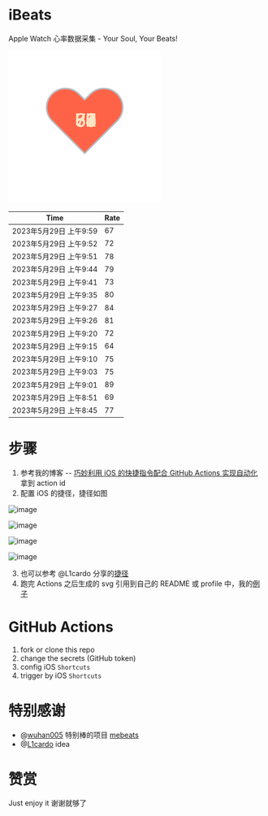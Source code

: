 # iBeats
Apple Watch 心率数据采集 - Your Soul, Your Beats!

![](./files/heart.svg)

<!--START_SECTION:my_heart_rate-->
| Time | Rate | 
 | ---- | ---- | 
| 2023年5月29日 上午9:59 | 67 |
| 2023年5月29日 上午9:52 | 72 |
| 2023年5月29日 上午9:51 | 78 |
| 2023年5月29日 上午9:44 | 79 |
| 2023年5月29日 上午9:41 | 73 |
| 2023年5月29日 上午9:35 | 80 |
| 2023年5月29日 上午9:27 | 84 |
| 2023年5月29日 上午9:26 | 81 |
| 2023年5月29日 上午9:20 | 72 |
| 2023年5月29日 上午9:15 | 64 |
| 2023年5月29日 上午9:10 | 75 |
| 2023年5月29日 上午9:03 | 75 |
| 2023年5月29日 上午9:01 | 89 |
| 2023年5月29日 上午8:51 | 69 |
| 2023年5月29日 上午8:45 | 77 |

<!--END_SECTION:my_heart_rate-->

# 步骤
1. 参考我的博客 -- [巧妙利用 iOS 的快捷指令配合 GitHub Actions 实现自动化](https://github.com/yihong0618/gitblog/issues/198) 拿到 action id
2. 配置 iOS 的捷径，捷径如图

![image](https://user-images.githubusercontent.com/15976103/122154218-0db0b480-ce97-11eb-93bb-5aec07c558dc.png)

![image](https://user-images.githubusercontent.com/15976103/122154236-186b4980-ce97-11eb-8e4b-70551a0391ae.png)

![image](https://user-images.githubusercontent.com/15976103/122154268-2d47dd00-ce97-11eb-902e-3acf292265a9.png)

![image](https://user-images.githubusercontent.com/15976103/122174055-fa144680-ceb4-11eb-9be2-3eb83cd516f7.png)

3. 也可以参考 @L1cardo 分享的[捷径](https://www.icloud.com/shortcuts/6ab6047b459c41ad822ad6b94b1c03d4)
4. 跑完 Actions 之后生成的 svg 引用到自己的 README 或 profile 中，我的[例子](https://github.com/yihong0618) 

# GitHub Actions

1. fork or clone this repo
2. change the secrets (GitHub token)
3. config iOS `Shortcuts` 
4. trigger by iOS `Shortcuts`

# 特别感谢
- @[wuhan005](https://github.com/wuhan005) 特别棒的项目 [mebeats](https://github.com/wuhan005/mebeats)
- @[L1cardo](https://github.com/L1cardo) idea

# 赞赏
Just enjoy it
谢谢就够了
